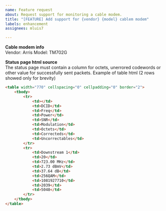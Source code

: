 ```yaml
---
name: Feature request
about: Request support for monitoring a cable modem.
title: "[FEATURE] Add support for {vendor} {model} cablem modem"
labels: enhancement
assignees: mluis7

---
```


**Cable modem info**  
Vendor: Arris
Model: TM702G

**Status page html source**  
The status page must contain a column for octets, unerrored codewords or other value for successfully sent packets.
Example of table html (2 rows showed only for brevity)  
```html
<table width="770" cellspacing="0" cellpadding="0" border="2">
	<tbody>
		<tr>
			<td></td>
			<td>DCID</td>
			<td>Freq</td>
			<td>Power</td>
			<td>SNR</td>
			<td>Modulation</td>
			<td>Octets</td>
			<td>Correcteds</td>
			<td>Uncorrectables</td>
		</tr>
		<tr>
			<td>Downstream 1</td>
			<td>20</td>
			<td>723.00 MHz</td>
			<td>2.73 dBmV</td>
			<td>37.64 dB</td>
			<td>256QAM</td>
			<td>1081927710</td>
			<td>2039</td>
			<td>5048</td>
		</tr>
	</tbody>
</table>
```
